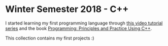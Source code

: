 # Winter Semester  2018 - C++
I started learning my first programming language through [this video tutorial series](https://www.youtube.com/playlist?list=PLQOaTSbfxUtCrKs0nicOg2npJQYSPGO9r) and the book [Programming: Principles and Practice Using C++](https://books.google.cz/books/about/%D0%9F%D1%80%D0%BE%D0%B3%D1%80%D0%B0%D0%BC%D0%BC%D0%B8%D1%80%D0%BE%D0%B2%D0%B0%D0%BD%D0%B8%D0%B5_%D0%BD%D0%B0_C+.html?id=QKvIDQAAQBAJ&amp;redir_esc=y).

This collection contains my first projects :)
